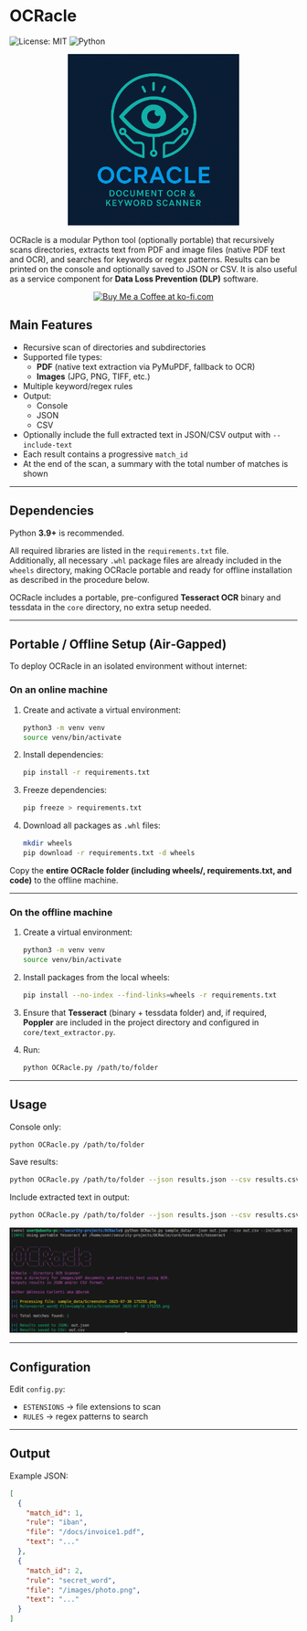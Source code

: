 # **OCRacle**

![License: MIT](https://img.shields.io/badge/License-MIT-yellow.svg)
![Python](https://img.shields.io/badge/Python-3.8%2B-blue)

<p align="center">
    <img src=".img/OCRacle_Logo.png" alt="OCRacle Logo" width="300"/>
</p>

OCRacle is a modular Python tool (optionally portable) that recursively scans directories, extracts text from PDF and image files (native PDF text and OCR), and searches for keywords or regex patterns. Results can be printed on the console and optionally saved to JSON or CSV.
It is also useful as a service component for **Data Loss Prevention (DLP)** software.

<p align="center">
   <a href="https://ko-fi.com/durok" target="_blank">
      <img src="https://cdn.ko-fi.com/cdn/kofi5.png" alt="Buy Me a Coffee at ko-fi.com" height="40">
   </a>
</p>

## **Main Features**

* Recursive scan of directories and subdirectories
* Supported file types:
  * **PDF** (native text extraction via PyMuPDF, fallback to OCR)
  * **Images** (JPG, PNG, TIFF, etc.)
* Multiple keyword/regex rules
* Output:
  * Console
  * JSON
  * CSV
* Optionally include the full extracted text in JSON/CSV output with `--include-text`
* Each result contains a progressive `match_id`
* At the end of the scan, a summary with the total number of matches is shown

---

## **Dependencies**

Python **3.9+** is recommended.

All required libraries are listed in the `requirements.txt` file.  
Additionally, all necessary `.whl` package files are already included in the `wheels` directory, making OCRacle portable and ready for offline installation as described in the procedure below.

OCRacle includes a portable, pre-configured **Tesseract OCR** binary and tessdata in the `core` directory, no extra setup needed.

---

## **Portable / Offline Setup (Air‑Gapped)**

To deploy OCRacle in an isolated environment without internet:

### **On an online machine**

1. Create and activate a virtual environment:

   ```bash
   python3 -m venv venv
   source venv/bin/activate
   ```

2. Install dependencies:

   ```bash
   pip install -r requirements.txt
   ```

3. Freeze dependencies:

   ```bash
   pip freeze > requirements.txt
   ```

4. Download all packages as `.whl` files:

   ```bash
   mkdir wheels
   pip download -r requirements.txt -d wheels
   ```

Copy the **entire OCRacle folder (including wheels/, requirements.txt, and code)** to the offline machine.

---

### **On the offline machine**

1. Create a virtual environment:

   ```bash
   python3 -m venv venv
   source venv/bin/activate
   ```

2. Install packages from the local wheels:

   ```bash
   pip install --no-index --find-links=wheels -r requirements.txt
   ```

3. Ensure that **Tesseract** (binary + tessdata folder) and, if required, **Poppler** are included in the project directory and configured in `core/text_extractor.py`.

4. Run:

   ```bash
   python OCRacle.py /path/to/folder
   ```

---

## **Usage**

Console only:

```bash
python OCRacle.py /path/to/folder
```

Save results:

```bash
python OCRacle.py /path/to/folder --json results.json --csv results.csv
```

Include extracted text in output:

```bash
python OCRacle.py /path/to/folder --json results.json --csv results.csv --include-text
```

<p align="center">
   <img src=".img/OCRacle_usage.png" alt="OCRacle Screenshot" width="600"/>
</p>

---

## **Configuration**

Edit `config.py`:

* `ESTENSIONS` → file extensions to scan
* `RULES` → regex patterns to search

---

## **Output**

Example JSON:

```json
[
  {
    "match_id": 1,
    "rule": "iban",
    "file": "/docs/invoice1.pdf",
    "text": "..." 
  },
  {
    "match_id": 2,
    "rule": "secret_word",
    "file": "/images/photo.png",
    "text": "..."
  }
]

```

